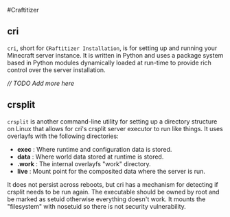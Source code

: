 #Craftitizer

## cri
`cri`, short for `CRaftitizer Installation`, is for setting up and running your
Minecraft server instance.  It is written in Python and uses a package system
based in Python modules dynamically loaded at run-time to provide rich control
over the server installation.

*// TODO Add more here*

## crsplit
`crsplit` is another command-line utility for setting up a directory structure
on Linux that allows for cri's crsplit server executor to run like things.
It uses overlayfs with the following directories:

* **exec** : Where runtime and configuration data is stored.
* **data** : Where world data stored at runtime is stored.
* **.work** : The internal overlayfs "work" directory.
* **live** : Mount point for the composited data where the server is run.

It does not persist across reboots, but cri has a mechanism for detecting if
crsplit needs to be run again.  The executable should be owned by root and be
marked as setuid otherwise everything doesn't work.  It mounts the "filesystem"
with nosetuid so there is not security vulnerability.
